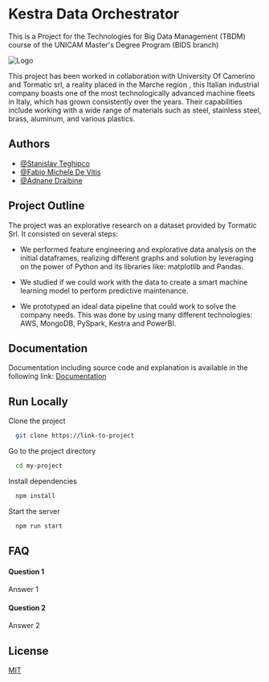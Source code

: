
# Kestra Data Orchestrator


This is a Project for the Technologies for Big Data Management (TBDM) course of the UNICAM Master's Degree Program (BIDS branch)


![Logo](https://i.im.ge/2024/03/17/RPR8q8.pipeline.png)

This project has been worked in collaboration with University Of Camerino and Tormatic srl, a reality placed in the Marche region , this Italian industrial company boasts one of the most technologically advanced machine fleets in Italy, which has grown consistently over the years. Their capabilities include working with a wide range of materials such as steel, stainless steel, brass, aluminum, and various plastics. 
## Authors

- [@Stanislav Teghipco](https://github.com/Staffilon)
- [@Fabio Michele De Vitis](https://github.com/FabioDevIsTyping)
- [@Adnane Draibine](https://github.com/Ad-Dra)


## Project Outline

The project was an explorative research on a dataset provided by Tormatic Srl. It consisted on several steps:

- We performed feature engineering and explorative data analysis on the initial dataframes, realizing different graphs and solution by leveraging on the power of Python and its libraries like: matplotlib and Pandas.

- We studied if we could work with the data to create a smart machine learning model to perform predictive maintenance.
- We prototyped an ideal data pipeline that could work to solve the company needs. This was done by using many different technologies: AWS, MongoDB, PySpark, Kestra and PowerBI.

## Documentation
Documentation including source code and explanation is available in the following link:
[Documentation](https://linktodocumentation)


## Run Locally

Clone the project

```bash
  git clone https://link-to-project
```

Go to the project directory

```bash
  cd my-project
```

Install dependencies

```bash
  npm install
```

Start the server

```bash
  npm run start
```


## FAQ

#### Question 1

Answer 1

#### Question 2

Answer 2


## License

[MIT](https://choosealicense.com/licenses/mit/)



